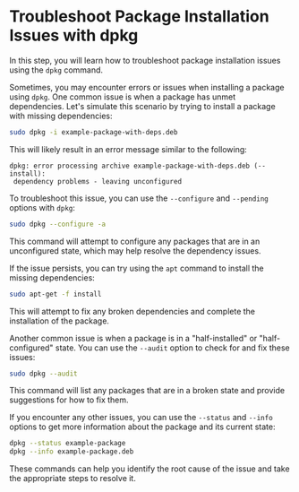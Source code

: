 # Troubleshoot Package Installation Issues with dpkg

In this step, you will learn how to troubleshoot package installation issues using the `dpkg` command.

Sometimes, you may encounter errors or issues when installing a package using `dpkg`. One common issue is when a package has unmet dependencies. Let's simulate this scenario by trying to install a package with missing dependencies:

```bash
sudo dpkg -i example-package-with-deps.deb
```

This will likely result in an error message similar to the following:

```
dpkg: error processing archive example-package-with-deps.deb (--install):
 dependency problems - leaving unconfigured
```

To troubleshoot this issue, you can use the `--configure` and `--pending` options with `dpkg`:

```bash
sudo dpkg --configure -a
```

This command will attempt to configure any packages that are in an unconfigured state, which may help resolve the dependency issues.

If the issue persists, you can try using the `apt` command to install the missing dependencies:

```bash
sudo apt-get -f install
```

This will attempt to fix any broken dependencies and complete the installation of the package.

Another common issue is when a package is in a "half-installed" or "half-configured" state. You can use the `--audit` option to check for and fix these issues:

```bash
sudo dpkg --audit
```

This command will list any packages that are in a broken state and provide suggestions for how to fix them.

If you encounter any other issues, you can use the `--status` and `--info` options to get more information about the package and its current state:

```bash
dpkg --status example-package
dpkg --info example-package.deb
```

These commands can help you identify the root cause of the issue and take the appropriate steps to resolve it.
